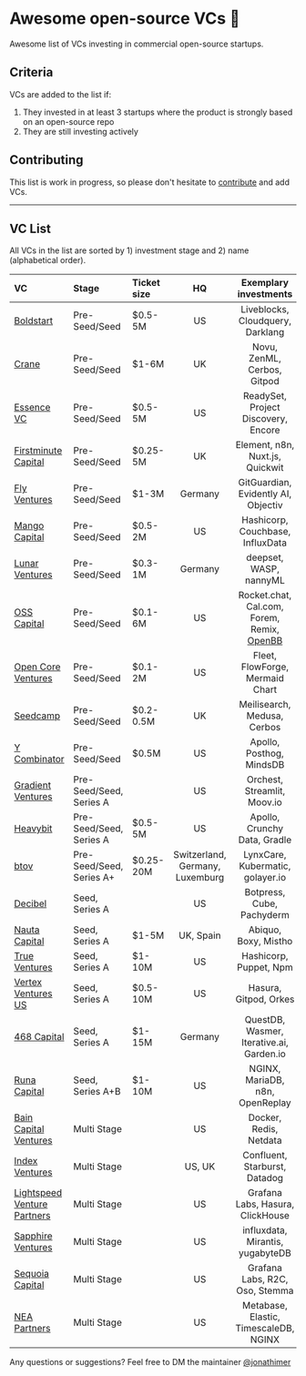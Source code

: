 # Awesome open-source VCs 💸
Awesome list of VCs investing in commercial open-source startups.

## Criteria
VCs are added to the list if: 
1. They invested in at least 3 startups where the product is strongly based on an open-source repo
2. They are still investing actively

## Contributing
This list is work in progress, so please don't hesitate to [contribute](https://github.com/CrowdDotDev/awesome-oss-investors/blob/main/CONTRIBUTING.md) and add VCs.

--------------------

## VC List

All VCs in the list are sorted by 1) investment stage and 2) name (alphabetical order).

<!-- BEGIN VC LIST -->

|VC|Stage|Ticket size|HQ|Exemplary investments|
|:-------|:------|:----------|:----------:|:------------:|
[Boldstart](https://boldstart.vc/) | Pre-Seed/Seed | $0.5-5M | US | Liveblocks, Cloudquery, Darklang |
[Crane](https://crane.vc/) | Pre-Seed/Seed | $1-6M | UK | Novu, ZenML, Cerbos, Gitpod |
[Essence VC](https://www.essencevc.fund/) | Pre-Seed/Seed | $0.5-5M | US | ReadySet, Project Discovery, Encore |
[Firstminute Capital](https://www.firstminute.capital/) | Pre-Seed/Seed | $0.25-5M | UK | Element, n8n, Nuxt.js, Quickwit |
[Fly Ventures](https://fly.vc/) | Pre-Seed/Seed | $1-3M | Germany | GitGuardian, Evidently AI, Objectiv |
[Mango Capital](https://www.mangocapitalinc.com/) | Pre-Seed/Seed | $0.5-2M | US | Hashicorp, Couchbase, InfluxData |
[Lunar Ventures](https://lunar.vc/) | Pre-Seed/Seed | $0.3-1M | Germany | deepset, WASP, nannyML |
[OSS Capital](https://oss.capital/) | Pre-Seed/Seed | $0.1-6M | US | Rocket.chat, Cal.com, Forem, Remix, [OpenBB](www.openbb.co) |
[Open Core Ventures](https://opencoreventures.com/) | Pre-Seed/Seed | $0.1-2M | US | Fleet, FlowForge, Mermaid Chart |
[Seedcamp](https://seedcamp.com/) | Pre-Seed/Seed | $0.2-0.5M | UK | Meilisearch, Medusa,  Cerbos |
[Y Combinator](https://www.ycombinator.com/) | Pre-Seed/Seed | $0.5M | US | Apollo, Posthog, MindsDB |
[Gradient Ventures](https://www.gradient.com/) | Pre-Seed/Seed, Series A | | US | Orchest, Streamlit, Moov.io |
[Heavybit](https://www.heavybit.com/) | Pre-Seed/Seed, Series A | $0.5-5M | US | Apollo, Crunchy Data, Gradle |
[btov](https://www.btov.vc/) | Pre-Seed/Seed, Series A+ | $0.25-20M | Switzerland, Germany, Luxemburg | LynxCare, Kubermatic, golayer.io |
[Decibel](https://decibel.vc/) | Seed, Series A | | US | Botpress, Cube, Pachyderm |
[Nauta Capital](https://nautacapital.com/) | Seed, Series A | $1-5M | UK, Spain | Abiquo, Boxy, Mistho |
[True Ventures](https://trueventures.com/) | Seed, Series A | $1-10M | US | Hashicorp, Puppet, Npm |
[Vertex Ventures US](https://vvus.com/) | Seed, Series A | $0.5-10M | US | Hasura, Gitpod, Orkes |
[468 Capital](https://www.468cap.com/) | Seed, Series A | $1-15M | Germany | QuestDB, Wasmer, Iterative.ai, Garden.io |
[Runa Capital](https://runacap.com/) | Seed, Series A+B | $1-10M | US | NGINX, MariaDB, n8n, OpenReplay |
[Bain Capital Ventures](https://baincapitalventures.com/) | Multi Stage | | US | Docker, Redis, Netdata |
[Index Ventures](https://indexventures.com/) | Multi Stage | | US, UK | Confluent, Starburst, Datadog |
[Lightspeed Venture Partners](https://lsvp.com/) | Multi Stage | | US | Grafana Labs, Hasura, ClickHouse |
[Sapphire Ventures](https://sapphireventures.com/) | Multi Stage | | US | influxdata, Mirantis, yugabyteDB |
[Sequoia Capital](https://www.sequoiacap.com/) | Multi Stage | | US | Grafana Labs, R2C, Oso, Stemma |
[NEA Partners](https://www.nea.com/) | Multi Stage | | US | Metabase, Elastic, TimescaleDB, NGINX |

<!-- END VC LIST -->

Any questions or suggestions? Feel free to DM the maintainer [@jonathimer](https://twitter.com/jonathimer)
